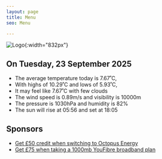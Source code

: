 ```yaml
---
layout: page
title: Menu
seo: Menu

---
```


![Logo](/images/logo.jpg){:width="832px"}

<!-- weather_marker starts -->
## On Tuesday, 23 September 2025

- The average temperature today is 7.67˚C,
- With highs of 10.29˚C and lows of 5.93˚C,
- It may feel like 7.67˚C with few clouds
- The wind speed is 0.89m/s and visibility is 10000m
- The pressure is 1030hPa and humidity is 82%
- The sun will rise at 05:56 and set at 18:05

<!-- weather_marker ends -->

## Sponsors

- [Get £50 credit when switching to Octopus Energy](https://bit.ly/3oD1nnS)
- [Get £75 when taking a 1000mb YouFibre broadband plan](https://aklam.io/91zWhU?)

